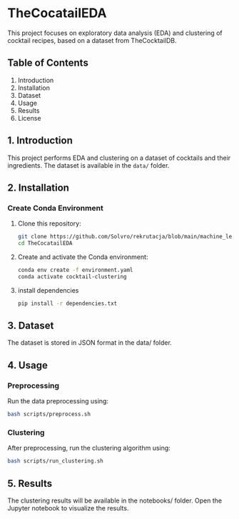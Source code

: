 # TheCocatailEDA

This project focuses on exploratory data analysis (EDA) and clustering of cocktail recipes, based on a dataset from TheCocktailDB.

## Table of Contents
1. Introduction
2. Installation
3. Dataset
4. Usage
5. Results
6. License

## 1. Introduction
This project performs EDA and clustering on a dataset of cocktails and their ingredients. The dataset is available in the `data/` folder.

## 2. Installation

### Create Conda Environment
1. Clone this repository:
   ```bash
   git clone https://github.com/Solvro/rekrutacja/blob/main/machine_learning.md
   cd TheCocatailEDA
   ```
2. Create and activate the Conda environment:
    ```bash 
    conda env create -f environment.yaml
    conda activate cocktail-clustering
    ```

3. install dependencies
    ```bash
    pip install -r dependencies.txt
    ```
## 3. Dataset
The dataset is stored in JSON format in the data/ folder. 

## 4. Usage
### Preprocessing
Run the data preprocessing using:
```bash
bash scripts/preprocess.sh
```

### Clustering
After preprocessing, run the clustering algorithm using:
```bash
bash scripts/run_clustering.sh
```

## 5. Results
The clustering results will be available in the notebooks/ folder. Open the Jupyter notebook to visualize the results.